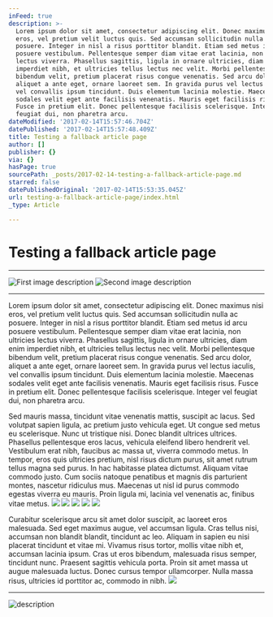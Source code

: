 ```yaml
---
inFeed: true
description: >-
  Lorem ipsum dolor sit amet, consectetur adipiscing elit. Donec maximus nisi
  eros, vel pretium velit luctus quis. Sed accumsan sollicitudin nulla ac
  posuere. Integer in nisl a risus porttitor blandit. Etiam sed metus id arcu
  posuere vestibulum. Pellentesque semper diam vitae erat lacinia, non ultricies
  lectus viverra. Phasellus sagittis, ligula in ornare ultricies, diam enim
  imperdiet nibh, et ultricies tellus lectus nec velit. Morbi pellentesque
  bibendum velit, pretium placerat risus congue venenatis. Sed arcu dolor,
  aliquet a ante eget, ornare laoreet sem. In gravida purus vel lectus iaculis,
  vel convallis ipsum tincidunt. Duis elementum lacinia molestie. Maecenas
  sodales velit eget ante facilisis venenatis. Mauris eget facilisis risus.
  Fusce in pretium elit. Donec pellentesque facilisis scelerisque. Integer vel
  feugiat dui, non pharetra arcu.
dateModified: '2017-02-14T15:57:46.704Z'
datePublished: '2017-02-14T15:57:48.409Z'
title: Testing a fallback article page
author: []
publisher: {}
via: {}
hasPage: true
sourcePath: _posts/2017-02-14-testing-a-fallback-article-page.md
starred: false
datePublishedOriginal: '2017-02-14T15:53:35.045Z'
url: testing-a-fallback-article-page/index.html
_type: Article

---
```

# Testing a fallback article page

---

![First image description](https://the-grid-user-content.s3-us-west-2.amazonaws.com/e9b4802d-e9db-434a-ac52-88a3dda8c6f8.jpg)
![Second image description](https://the-grid-user-content.s3-us-west-2.amazonaws.com/cc8a866a-3019-4fd7-8950-17edbe5fca89.jpg)

---

Lorem ipsum dolor sit amet, consectetur adipiscing elit. Donec maximus nisi eros, vel pretium velit luctus quis. Sed accumsan sollicitudin nulla ac posuere. Integer in nisl a risus porttitor blandit. Etiam sed metus id arcu posuere vestibulum. Pellentesque semper diam vitae erat lacinia, non ultricies lectus viverra. Phasellus sagittis, ligula in ornare ultricies, diam enim imperdiet nibh, et ultricies tellus lectus nec velit. Morbi pellentesque bibendum velit, pretium placerat risus congue venenatis. Sed arcu dolor, aliquet a ante eget, ornare laoreet sem. In gravida purus vel lectus iaculis, vel convallis ipsum tincidunt. Duis elementum lacinia molestie. Maecenas sodales velit eget ante facilisis venenatis. Mauris eget facilisis risus. Fusce in pretium elit. Donec pellentesque facilisis scelerisque. Integer vel feugiat dui, non pharetra arcu.

Sed mauris massa, tincidunt vitae venenatis mattis, suscipit ac lacus. Sed volutpat sapien ligula, ac pretium justo vehicula eget. Ut congue sed metus eu scelerisque. Nunc ut tristique nisi. Donec blandit ultrices ultrices. Phasellus pellentesque eros lacus, vehicula eleifend libero hendrerit vel. Vestibulum erat nibh, faucibus ac massa ut, viverra commodo metus. In tempor, eros quis ultricies pretium, nisl risus dictum purus, sit amet rutrum tellus magna sed purus. In hac habitasse platea dictumst. Aliquam vitae commodo justo. Cum sociis natoque penatibus et magnis dis parturient montes, nascetur ridiculus mus. Maecenas ut nisl id purus commodo egestas viverra eu mauris. Proin ligula mi, lacinia vel venenatis ac, finibus vitae metus.
![](https://the-grid-user-content.s3-us-west-2.amazonaws.com/c985ce56-262b-4eef-91a5-56dc960b2207.jpg)
![](https://the-grid-user-content.s3-us-west-2.amazonaws.com/e9ea9c30-b7a5-44ff-a860-e0fd36e464ed.jpg)
![](https://the-grid-user-content.s3-us-west-2.amazonaws.com/34928774-435b-4cc6-ad4f-aee171327c84.jpg)
![](https://the-grid-user-content.s3-us-west-2.amazonaws.com/09f2112b-7711-4fa8-9c0a-e45952725fe0.jpg)
![](https://the-grid-user-content.s3-us-west-2.amazonaws.com/292a7497-149b-4593-84dd-41564c9773f3.jpg)

Curabitur scelerisque arcu sit amet dolor suscipit, ac laoreet eros malesuada. Sed eget maximus augue, vel accumsan ligula. Cras tellus nisi, accumsan non blandit blandit, tincidunt ac leo. Aliquam in sapien eu nisi placerat tincidunt et vitae mi. Vivamus risus tortor, mollis vitae nibh et, accumsan lacinia ipsum. Cras ut eros bibendum, malesuada risus semper, tincidunt nunc. Praesent sagittis vehicula porta. Proin sit amet massa ut augue malesuada luctus. Donec cursus tempor ullamcorper. Nulla massa risus, ultricies id porttitor ac, commodo in nibh.
![](https://the-grid-user-content.s3-us-west-2.amazonaws.com/a945bcd9-4888-4bbf-8284-c7521d870468.jpg)

---

![description](https://the-grid-user-content.s3-us-west-2.amazonaws.com/2ddbaf8c-400a-4789-b48f-9f6fe8c7e99b.jpg)
